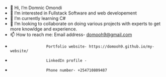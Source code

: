 - 👋 Hi, I’m Domnic Omondi
- 👀 I’m interested in Fullstack Software and web developement 
- 🌱 I’m currently learning C# 
- 💞️ I’m looking to collaborate on doing various projects with experts to get more knowldge and experience.
- 📫 How to reach me: Email address- domooh9@gmail.com
-                     Portfolio website- https://domooh9.github.io/my-website/
-                     LinkedIn profile -
-                     Phone number- +254710809487

